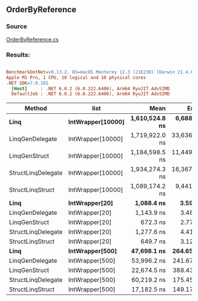 ﻿## OrderByReference

### Source
[OrderByReference.cs](../../LinqGen.Benchmarks/Cases/OrderByReference.cs)

### Results:
``` ini

BenchmarkDotNet=v0.13.2, OS=macOS Monterey 12.3 (21E230) [Darwin 21.4.0]
Apple M1 Pro, 1 CPU, 10 logical and 10 physical cores
.NET SDK=7.0.101
  [Host]     : .NET 6.0.2 (6.0.222.6406), Arm64 RyuJIT AdvSIMD
  DefaultJob : .NET 6.0.2 (6.0.222.6406), Arm64 RyuJIT AdvSIMD


```
|             Method |              list |           Mean |        Error |       StdDev |    Gen0 |    Gen1 | Allocated |
|------------------- |------------------ |---------------:|-------------:|-------------:|--------:|--------:|----------:|
|               **Linq** | **IntWrapper[10000]** | **1,610,524.8 ns** |  **6,688.72 ns** |  **5,929.37 ns** | **70.3125** | **15.6250** |  **200313 B** |
|    LinqGenDelegate | IntWrapper[10000] | 1,719,922.0 ns | 33,636.15 ns | 31,463.27 ns |       - |       - |       1 B |
|      LinqGenStruct | IntWrapper[10000] | 1,184,598.5 ns | 11,449.35 ns | 10,709.73 ns |       - |       - |       1 B |
| StructLinqDelegate | IntWrapper[10000] | 1,934,274.3 ns | 16,367.42 ns | 15,310.10 ns |       - |       - |     747 B |
|   StructLinqStruct | IntWrapper[10000] | 1,089,174.2 ns |  9,441.63 ns |  8,369.76 ns |       - |       - |     651 B |
|               **Linq** |    **IntWrapper[20]** |     **1,088.4 ns** |      **3.59 ns** |      **3.18 ns** |  **0.3395** |       **-** |     **712 B** |
|    LinqGenDelegate |    IntWrapper[20] |     1,143.9 ns |      3.48 ns |      3.25 ns |       - |       - |         - |
|      LinqGenStruct |    IntWrapper[20] |       672.3 ns |      2.77 ns |      2.59 ns |       - |       - |         - |
| StructLinqDelegate |    IntWrapper[20] |     1,277.6 ns |      4.41 ns |      4.12 ns |  0.0420 |       - |      88 B |
|   StructLinqStruct |    IntWrapper[20] |       649.7 ns |      3.12 ns |      2.92 ns |       - |       - |         - |
|               **Linq** |   **IntWrapper[500]** |    **47,698.1 ns** |    **264.65 ns** |    **247.55 ns** |  **4.8828** |       **-** |   **10312 B** |
|    LinqGenDelegate |   IntWrapper[500] |    53,996.2 ns |    241.67 ns |    188.68 ns |       - |       - |         - |
|      LinqGenStruct |   IntWrapper[500] |    22,674.5 ns |    388.43 ns |    363.34 ns |       - |       - |         - |
| StructLinqDelegate |   IntWrapper[500] |    60,219.2 ns |    175.45 ns |    164.11 ns |       - |       - |      89 B |
|   StructLinqStruct |   IntWrapper[500] |    17,182.5 ns |    149.17 ns |    139.53 ns |       - |       - |         - |
